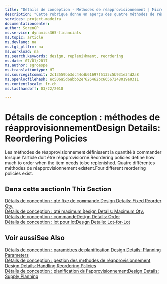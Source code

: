 ```yaml
---
title: "Détails de conception - Méthodes de réapprovisionnement | Microsoft Docs"
description: "Cette rubrique donne un aperçu des quatre méthodes de réapprovisionnement disponibles."
services: project-madeira
documentationcenter: 
author: SorenGP
ms.service: dynamics365-financials
ms.topic: article
ms.devlang: na
ms.tgt_pltfrm: na
ms.workload: na
ms.search.keywords: design, replenishment, reordering
ms.date: 07/01/2017
ms.author: sgroespe
ms.translationtype: HT
ms.sourcegitcommit: 2c13559bb3dc44cdb61697f5135c5b931e34d2a8
ms.openlocfilehash: ec506a5d6abbb2e7626462bc66567248019e0311
ms.contentlocale: fr-ch
ms.lasthandoff: 03/22/2018

---
```

# <a name="design-details-reordering-policies"></a><span data-ttu-id="9efee-103">Détails de conception : méthodes de réapprovisionnement</span><span class="sxs-lookup"><span data-stu-id="9efee-103">Design Details: Reordering Policies</span></span>
<span data-ttu-id="9efee-104">Les méthodes de réapprovisionnement définissent la quantité à commander lorsque l'article doit être réapprovisionné.</span><span class="sxs-lookup"><span data-stu-id="9efee-104">Reordering policies define how much to order when the item needs to be replenished.</span></span> <span data-ttu-id="9efee-105">Quatre différentes méthodes de réapprovisionnement existent.</span><span class="sxs-lookup"><span data-stu-id="9efee-105">Four different reordering policies exist.</span></span>  

## <a name="in-this-section"></a><span data-ttu-id="9efee-106">Dans cette section</span><span class="sxs-lookup"><span data-stu-id="9efee-106">In This Section</span></span>  
[<span data-ttu-id="9efee-107">Détails de conception : qté fixe de commande.</span><span class="sxs-lookup"><span data-stu-id="9efee-107">Design Details: Fixed Reorder Qty.</span></span>](design-details-fixed-reorder-qty.md)  
[<span data-ttu-id="9efee-108">Détails de conception : qté maximum.</span><span class="sxs-lookup"><span data-stu-id="9efee-108">Design Details: Maximum Qty.</span></span>](design-details-maximum-qty.md)  
[<span data-ttu-id="9efee-109">Détails de conception : commande</span><span class="sxs-lookup"><span data-stu-id="9efee-109">Design Details: Order</span></span>](design-details-order.md)  
[<span data-ttu-id="9efee-110">Détails de conception : lot pour lot</span><span class="sxs-lookup"><span data-stu-id="9efee-110">Design Details: Lot-for-Lot</span></span>](design-details-lot-for-lot.md)  

## <a name="see-also"></a><span data-ttu-id="9efee-111">Voir aussi</span><span class="sxs-lookup"><span data-stu-id="9efee-111">See Also</span></span>  
<span data-ttu-id="9efee-112">[Détails de conception : paramètres de planification](design-details-planning-parameters.md) </span><span class="sxs-lookup"><span data-stu-id="9efee-112">[Design Details: Planning Parameters](design-details-planning-parameters.md) </span></span>  
<span data-ttu-id="9efee-113">[Détails de conception : gestion des méthodes de réapprovisionnement](design-details-handling-reordering-policies.md) </span><span class="sxs-lookup"><span data-stu-id="9efee-113">[Design Details: Handling Reordering Policies](design-details-handling-reordering-policies.md) </span></span>  
[<span data-ttu-id="9efee-114">Détails de conception : planification de l'approvisionnement</span><span class="sxs-lookup"><span data-stu-id="9efee-114">Design Details: Supply Planning</span></span>](design-details-supply-planning.md)

